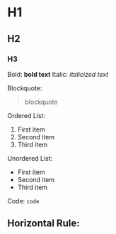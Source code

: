 # H1
## H2
### H3

Bold: **bold text**
Italic: *italicized text*

Blockquote:
> blockquote

Ordered List:
1. First item
2. Second item
3. Third item

Unordered List:
- First item
- Second item
- Third item

Code: `code`

Horizontal Rule:
---
